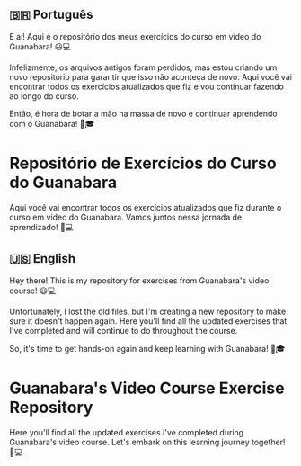 ## :brazil: Português

E aí! Aqui é o repositório dos meus exercícios do curso em vídeo do Guanabara! 😃💻

Infelizmente, os arquivos antigos foram perdidos, mas estou criando um novo repositório para garantir que isso não aconteça de novo. Aqui você vai encontrar todos os exercícios atualizados que fiz e vou continuar fazendo ao longo do curso.

Então, é hora de botar a mão na massa de novo e continuar aprendendo com o Guanabara! 🚀🎓

# Repositório de Exercícios do Curso do Guanabara

Aqui você vai encontrar todos os exercícios atualizados que fiz durante o curso em vídeo do Guanabara. Vamos juntos nessa jornada de aprendizado! 💪💻

## :us: English

Hey there! This is my repository for exercises from Guanabara's video course! 😃💻

Unfortunately, I lost the old files, but I'm creating a new repository to make sure it doesn't happen again. Here you'll find all the updated exercises that I've completed and will continue to do throughout the course.

So, it's time to get hands-on again and keep learning with Guanabara! 🚀🎓

# Guanabara's Video Course Exercise Repository

Here you'll find all the updated exercises I've completed during Guanabara's video course. Let's embark on this learning journey together! 💪💻

